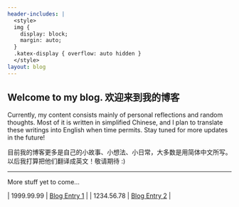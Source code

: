 ```yaml
---
header-includes: |
  <style>
  img {
    display: block;
    margin: auto;
  }
  .katex-display { overflow: auto hidden }
  </style>
layout: blog
---
```


## Welcome to my blog. 欢迎来到我的博客

Currently, my content consists mainly of personal reflections and random thoughts. Most of it is written in simplified Chinese, and I plan to translate these writings into English when time permits. Stay tuned for more updates in the future!

目前我的博客更多是自己的小故事、小想法、小日常，大多数是用简体中文所写。以后我打算把他们翻译成英文！敬请期待 :)

-----

More stuff yet to come...




| 1999.99.99 | [Blog Entry 1](./blog_entry1.md) |
| 1234.56.78 | [Blog Entry 2](./blog_entry2.md) |

